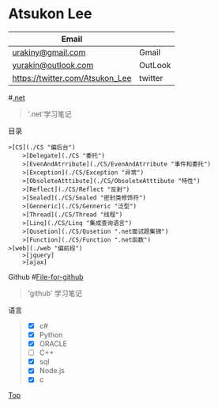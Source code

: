 # <a name ="title"/>    Atsukon Lee
|Email||
|----------------|---------------|
|urakiny@gmail.com|Gmail|
|yurakin@outlook.com|OutLook|
|https://twitter.com/Atsukon_Lee|twitter|


#[.net](https://github.com/Aisuko/.net/ ".net")

> '.net'学习笔记

<a name="index"/>   目录

    >[CS](./CS "偏后台")
        >[Delegate](./CS "委托")
        >[EvenAndAtrribute](./CS/EvenAndAtrribute "事件和委托")
        >[Exception](./CS/Exception "异常")
        >[ObsoleteAtttibute](./CS/ObsoleteAtttibute "特性")
        >[Reflect](./CS/Reflect "反射")
        >[Sealed](./CS/Sealed "密封类修饰符")
        >[Genneric](./CS/Genneric "泛型")
        >[Thread](./CS/Thread "线程")
        >[Linq](./CS/Linq "集成查询语言")
        >[Qusetion](./CS/Qusetion ".net面试题集锦")
        >[Function](./CS/Function ".net函数")
    >[web](./web "偏前段")
        >[jquery]
        >[ajax]

<a name="request"/>     Github
#[File-for-github](https://github.com/Aisuko/.net/tree/File-for-github "file for github")
> 'github' 学习笔记

<a name="language"/>    语言 
>   -   [x] c#
>   -   [x] Python
>   -   [x] ORACLE
>   -   [ ] C++
>   -   [x] sql
>   -   [x] Node.js
>   -   [x] c

[Top](#title)   